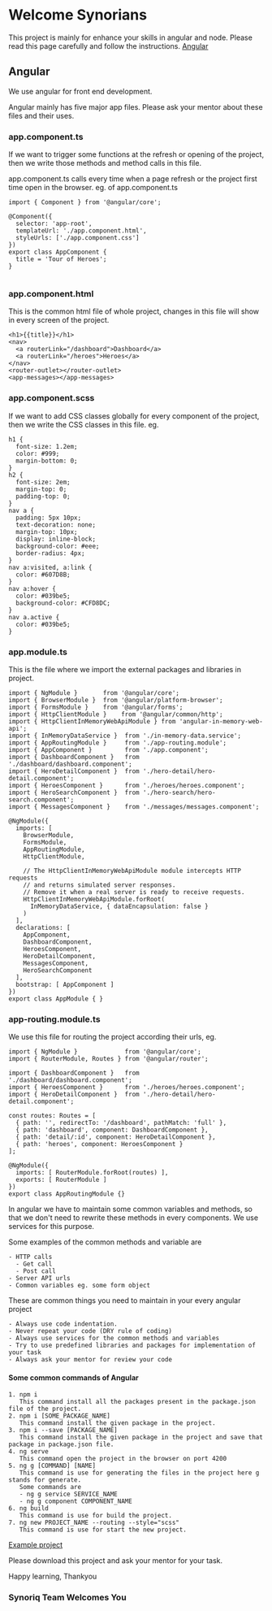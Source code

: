 # Welcome Synorians

This project is mainly for enhance your skills in angular and node.
Please read this page carefully and follow the instructions.
[Angular](#angular)

## Angular

We use angular for front end development.

Angular mainly has five major app files. Please ask your mentor about these files and their uses.

### app.component.ts
If we want to trigger some functions at the refresh or opening of the project, then we write those methods and method calls in this file.

app.component.ts calls every time when a page refresh or the project first time open in the browser. eg. of app.component.ts
```
import { Component } from '@angular/core';

@Component({
  selector: 'app-root',
  templateUrl: './app.component.html',
  styleUrls: ['./app.component.css']
})
export class AppComponent {
  title = 'Tour of Heroes';
}


```

### app.component.html
This is the common html file of whole project, changes in this file will show in every screen of the project.
```
<h1>{{title}}</h1>
<nav>
  <a routerLink="/dashboard">Dashboard</a>
  <a routerLink="/heroes">Heroes</a>
</nav>
<router-outlet></router-outlet>
<app-messages></app-messages>

```

### app.component.scss
If we want to add CSS classes globally for every component of the project, then we write the CSS classes in this file. eg.
```
h1 {
  font-size: 1.2em;
  color: #999;
  margin-bottom: 0;
}
h2 {
  font-size: 2em;
  margin-top: 0;
  padding-top: 0;
}
nav a {
  padding: 5px 10px;
  text-decoration: none;
  margin-top: 10px;
  display: inline-block;
  background-color: #eee;
  border-radius: 4px;
}
nav a:visited, a:link {
  color: #607D8B;
}
nav a:hover {
  color: #039be5;
  background-color: #CFD8DC;
}
nav a.active {
  color: #039be5;
}
```
### app.module.ts
This is the file where we import the external packages and libraries in project.
```
import { NgModule }       from '@angular/core';
import { BrowserModule }  from '@angular/platform-browser';
import { FormsModule }    from '@angular/forms';
import { HttpClientModule }    from '@angular/common/http';
import { HttpClientInMemoryWebApiModule } from 'angular-in-memory-web-api';
import { InMemoryDataService }  from './in-memory-data.service';
import { AppRoutingModule }     from './app-routing.module';
import { AppComponent }         from './app.component';
import { DashboardComponent }   from './dashboard/dashboard.component';
import { HeroDetailComponent }  from './hero-detail/hero-detail.component';
import { HeroesComponent }      from './heroes/heroes.component';
import { HeroSearchComponent }  from './hero-search/hero-search.component';
import { MessagesComponent }    from './messages/messages.component';

@NgModule({
  imports: [
    BrowserModule,
    FormsModule,
    AppRoutingModule,
    HttpClientModule,

    // The HttpClientInMemoryWebApiModule module intercepts HTTP requests
    // and returns simulated server responses.
    // Remove it when a real server is ready to receive requests.
    HttpClientInMemoryWebApiModule.forRoot(
      InMemoryDataService, { dataEncapsulation: false }
    )
  ],
  declarations: [
    AppComponent,
    DashboardComponent,
    HeroesComponent,
    HeroDetailComponent,
    MessagesComponent,
    HeroSearchComponent
  ],
  bootstrap: [ AppComponent ]
})
export class AppModule { }

```
### app-routing.module.ts
We use this file for routing the project according their urls, eg.
```
import { NgModule }             from '@angular/core';
import { RouterModule, Routes } from '@angular/router';

import { DashboardComponent }   from './dashboard/dashboard.component';
import { HeroesComponent }      from './heroes/heroes.component';
import { HeroDetailComponent }  from './hero-detail/hero-detail.component';

const routes: Routes = [
  { path: '', redirectTo: '/dashboard', pathMatch: 'full' },
  { path: 'dashboard', component: DashboardComponent },
  { path: 'detail/:id', component: HeroDetailComponent },
  { path: 'heroes', component: HeroesComponent }
];

@NgModule({
  imports: [ RouterModule.forRoot(routes) ],
  exports: [ RouterModule ]
})
export class AppRoutingModule {}

```
In angular we have to maintain some common variables and methods, so that we don't need to rewrite these methods in every components.
We use services for this purpose.

Some examples of the common methods and variable are
```
- HTTP calls
  - Get call
  - Post call
- Server API urls
- Common variables eg. some form object
```
These are common things you need to maintain in your every angular project
```
- Always use code indentation.
- Never repeat your code (DRY rule of coding)
- Always use services for the common methods and variables
- Try to use predefined libraries and packages for implementation of your task
- Always ask your mentor for review your code
```

#### Some common commands of Angular
```
1. npm i
   This command install all the packages present in the package.json file of the project.
2. npm i [SOME_PACKAGE_NAME]
   This command install the given package in the project.
3. npm i --save [PACKAGE_NAME]
   This command install the given package in the project and save that package in package.json file.
4. ng serve
   This command open the project in the browser on port 4200
5. ng g [COMMAND] [NAME]
   This command is use for generating the files in the project here g stands for generate.
   Some commands are
   - ng g service SERVICE_NAME
   - ng g component COMPONENT_NAME
6. ng build
   This command is use for build the project.
7. ng new PROJECT_NAME --routing --style="scss"
   This command is use for start the new project.
```
[Example project](https://angular.io/generated/zips/toh-pt6/toh-pt6.zip)

Please download this project and ask your mentor for your task.

Happy learning, Thankyou

### Synoriq Team Welcomes You
